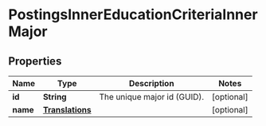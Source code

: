 

# PostingsInnerEducationCriteriaInnerMajor


## Properties

| Name | Type | Description | Notes |
|------------ | ------------- | ------------- | -------------|
|**id** | **String** | The unique major id (GUID). |  [optional] |
|**name** | [**Translations**](Translations.md) |  |  [optional] |



